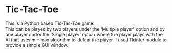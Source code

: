 # Tic-Tac-Toe
This is a Python based Tic-Tac-Toe game.  
This can be played by two players under the 'Multiple player' option and by one player under the 'Single player' option where the player plays with the AI that uses minimax algorithm to defeat the player. 
I used Tkinter module to provide a simple GUI window.
